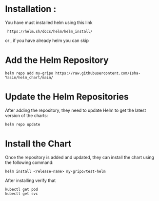 # Installation :
You have must installed helm using this link
```console
 https://helm.sh/docs/helm/helm_install/
```
or , if you have already helm you can skip

# Add the Helm Repository
 ```console
 helm repo add my-gripo https://raw.githubusercontent.com/Isha-Yasin/helm_chart/main/
```
# Update the Helm Repositories
After adding the repository, they need to update Helm to get the latest version of the charts:

    helm repo update

# Install the Chart
Once the repository is added and updated, they can install the chart using the following command:

    helm install <release-name> my-gripo/test-helm

After installing verify that 

    kubectl get pod
    kubectl get svc

